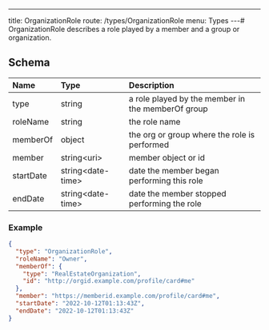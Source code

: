 ---
title: OrganizationRole
route: /types/OrganizationRole
menu: Types
---# OrganizationRole
describes a role played by a member and a group or organization.


## Schema
| Name | Type | Description |
|:-----| :--- | :---------- |
| type | string | a role played by the member in the memberOf group  |
| roleName | string | the role name  |
| memberOf | object | the org or group where the role is performed  |
| member | string&lt;uri&gt;  | member object or id  |
| startDate | string&lt;date-time&gt;  | date the member began performing this role  |
| endDate | string&lt;date-time&gt;  | date the member stopped performing the role  |

### Example
```json
{
  "type": "OrganizationRole",
  "roleName": "Owner",
  "memberOf": {
    "type": "RealEstateOrganization",
    "id": "http://orgid.example.com/profile/card#me"
  },
  "member": "https://memberid.example.com/profile/card#me",
  "startDate": "2022-10-12T01:13:43Z",
  "endDate": "2022-10-12T01:13:43Z"
}
```
